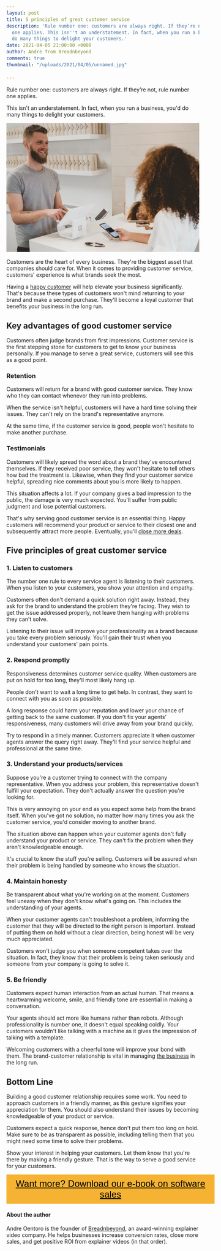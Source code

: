 ```yaml
---
layout: post
title: 5 principles of great customer service
description: 'Rule number one: customers are always right. If they’re not, rule number
  one applies. This isn''t an understatement. In fact, when you run a business, you''d
  do many things to delight your customers.'
date: 2021-04-05 21:00:00 +0000
author: Andre from Breadnbeyond
comments: true
thumbnail: "/uploads/2021/04/05/unnamed.jpg"

---
```

Rule number one: customers are always right. If they’re not, rule number one applies.

This isn't an understatement. In fact, when you run a business, you'd do many things to delight your customers.

![](/uploads/2021/04/05/unnamed.jpg)

Customers are the heart of every business. They're the biggest asset that companies should care for. When it comes to providing customer service, customers' experience is what brands seek the most.

Having a [happy customer](https://crankwheel.com/how-to-implement-customer-success-to-drive-growth/) will help elevate your business significantly. That's because these types of customers won't mind returning to your brand and make a second purchase. They'll become a loyal customer that benefits your business in the long run.

## Key advantages of good customer service

Customers often judge brands from first impressions. Customer service is the first stepping stone for customers to get to know your business personally. If you manage to serve a great service, customers will see this as a good point.

### Retention

Customers will return for a brand with good customer service. They know who they can contact whenever they run into problems.

When the service isn't helpful, customers will have a hard time solving their issues. They can't rely on the brand's representative anymore.

At the same time, if the customer service is good, people won't hesitate to make another purchase.

### Testimonials

Customers will likely spread the word about a brand they've encountered themselves. If they received poor service, they won't hesitate to tell others how bad the treatment is. Likewise, when they find your customer service helpful, spreading nice comments about you is more likely to happen.

This situation affects a lot. If your company gives a bad impression to the public, the damage is very much expected. You'll suffer from public judgment and lose potential customers.

That's why serving good customer service is an essential thing. Happy customers will recommend your product or service to their closest one and subsequently attract more people. Eventually, you’ll [close more deals](https://breadnbeyond.com/explainer-video/expert-roundup-close-more-deals/).

## Five principles of great customer service

### 1. Listen to customers

The number one rule to every service agent is listening to their customers. When you listen to your customers, you show your attention and empathy.

Customers often don't demand a quick solution right away. Instead, they ask for the brand to understand the problem they're facing. They wish to get the issue addressed properly, not leave them hanging with problems they can’t solve.

Listening to their issue will improve your professionality as a brand because you take every problem seriously. You'll gain their trust when you understand your customers' pain points.

### 2. Respond promptly

Responsiveness determines customer service quality. When customers are put on hold for too long, they'll most likely hang up.

People don't want to wait a long time to get help. In contrast, they want to connect with you as soon as possible.

A long response could harm your reputation and lower your chance of getting back to the same customer. If you don't fix your agents' responsiveness, many customers will drive away from your brand quickly.

Try to respond in a timely manner. Customers appreciate it when customer agents answer the query right away. They'll find your service helpful and professional at the same time.

### 3. Understand your products/services

Suppose you're a customer trying to connect with the company representative. When you address your problem, this representative doesn't fulfill your expectation. They don't actually answer the question you're looking for.

This is very annoying on your end as you expect some help from the brand itself. When you've got no solution, no matter how many times you ask the customer service, you'd consider moving to another brand.

The situation above can happen when your customer agents don't fully understand your product or service. They can't fix the problem when they aren't knowledgeable enough.

It's crucial to know the stuff you're selling. Customers will be assured when their problem is being handled by someone who knows the situation.

### 4. Maintain honesty

Be transparent about what you're working on at the moment. Customers feel uneasy when they don't know what's going on. This includes the understanding of your agents.

When your customer agents can't troubleshoot a problem, informing the customer that they will be directed to the right person is important. Instead of putting them on hold without a clear direction, being honest will be very much appreciated.

Customers won't judge you when someone competent takes over the situation. In fact, they know that their problem is being taken seriously and someone from your company is going to solve it.

### 5. Be friendly

Customers expect human interaction from an actual human. That means a heartwarming welcome, smile, and friendly tone are essential in making a conversation.

Your agents should act more like humans rather than robots. Although professionality is number one, it doesn't equal speaking coldly. Your customers wouldn't like talking with a machine as it gives the impression of talking with a template.

Welcoming customers with a cheerful tone will improve your bond with them. The brand-customer relationship is vital in managing [the business](https://crankwheel.com/top-10-crm-tools-for-small-and-medium-businesses/) in the long run.

## Bottom Line

Building a good customer relationship requires some work. You need to approach customers in a friendly manner, as this gesture signifies your appreciation for them. You should also understand their issues by becoming knowledgeable of your product or service.

Customers expect a quick response, hence don't put them too long on hold. Make sure to be as transparent as possible, including telling them that you might need some time to solve their problems.

Show your interest in helping your customers. Let them know that you're there by making a friendly gesture. That is the way to serve a good service for your customers.

<style> .btn-signup { padding-top: 11px !important; border-radius: 0px !important; background-color: #f6b333; text-align: center; padding: 10px 20px !important; border: 0px !important; width: 100%; margin-bottom: 20px; } .btn-signup a { color: black !important; font-family: 'Titillium Web', sans-serif; font-size: 24px !important; font-weight: normal !important; } </style>

<div class="btn-signup"><a style="cursor: pointer;" href="/sign-up-to-download">Want more? Download our e-book on software sales</a></div>

#### About the author

Andre Oentoro is the founder of [Breadnbeyond](https://breadnbeyond.com/), an award-winning explainer video company. He helps businesses increase conversion rates, close more sales, and get positive ROI from explainer videos (in that order).